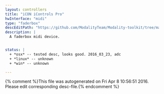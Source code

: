 ```yaml
---
layout: controllers
title: "iCON iControls Pro"
hwInterface: "midi"
type: "faderbox"
descEditPath: "https://github.com/ModalityTeam/Modality-toolkit/tree/master/Modality/MKtlDescriptions//icon-icontrols-pro.desc.scd"
description: |
  A faderbox midi device.


status: |
  + *osx* -- tested desc, looks good. 2016_03_23, adc
  + *linux* -- unknown
  + *win* -- unknown

---
```

{% comment %}This file was autogenerated on Fri Apr  8 10:56:51 2016. Please edit corresponding desc-file.{% endcomment %}